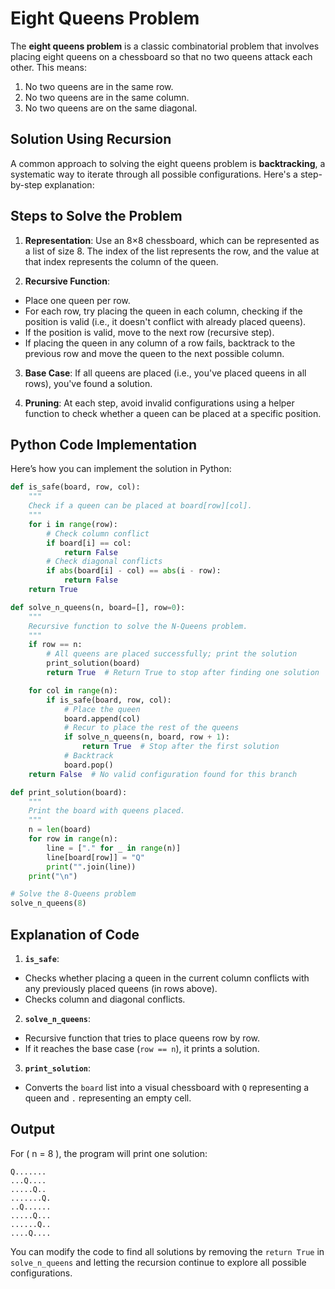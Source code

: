 
# Eight Queens Problem

The **eight queens problem** is a classic combinatorial problem that involves placing eight queens on a chessboard so that no two queens attack each other. This means:

1. No two queens are in the same row.
2. No two queens are in the same column.
3. No two queens are on the same diagonal.

## Solution Using Recursion

A common approach to solving the eight queens problem is **backtracking**, a systematic way to iterate through all possible configurations. Here's a step-by-step explanation:

## Steps to Solve the Problem

1. **Representation**: Use an 8×8 chessboard, which can be represented as a list of size 8. The index of the list represents the row, and the value at that index represents the column of the queen.

2. **Recursive Function**:
- Place one queen per row.
- For each row, try placing the queen in each column, checking if the position is valid (i.e., it doesn't conflict with already placed queens).
- If the position is valid, move to the next row (recursive step).
- If placing the queen in any column of a row fails, backtrack to the previous row and move the queen to the next possible column.

3. **Base Case**: If all queens are placed (i.e., you've placed queens in all rows), you've found a solution.

4. **Pruning**: At each step, avoid invalid configurations using a helper function to check whether a queen can be placed at a specific position.

## Python Code Implementation

Here’s how you can implement the solution in Python:

```python
def is_safe(board, row, col):
    """
    Check if a queen can be placed at board[row][col].
    """
    for i in range(row):
        # Check column conflict
        if board[i] == col:
            return False
        # Check diagonal conflicts
        if abs(board[i] - col) == abs(i - row):
            return False
    return True

def solve_n_queens(n, board=[], row=0):
    """
    Recursive function to solve the N-Queens problem.
    """
    if row == n:
        # All queens are placed successfully; print the solution
        print_solution(board)
        return True  # Return True to stop after finding one solution

    for col in range(n):
        if is_safe(board, row, col):
            # Place the queen
            board.append(col)
            # Recur to place the rest of the queens
            if solve_n_queens(n, board, row + 1):
                return True  # Stop after the first solution
            # Backtrack
            board.pop()
    return False  # No valid configuration found for this branch

def print_solution(board):
    """
    Print the board with queens placed.
    """
    n = len(board)
    for row in range(n):
        line = ["." for _ in range(n)]
        line[board[row]] = "Q"
        print("".join(line))
    print("\n")

# Solve the 8-Queens problem
solve_n_queens(8)
```

## Explanation of Code

1. **`is_safe`**:
- Checks whether placing a queen in the current column conflicts with any previously placed queens (in rows above).
- Checks column and diagonal conflicts.

2. **`solve_n_queens`**:
- Recursive function that tries to place queens row by row.
- If it reaches the base case (`row == n`), it prints a solution.

3. **`print_solution`**:
- Converts the `board` list into a visual chessboard with `Q` representing a queen and `.` representing an empty cell.

## Output

For \( n = 8 \), the program will print one solution:

```
Q.......  
...Q....  
.....Q..  
.......Q.  
..Q......  
.....Q...  
......Q..  
....Q....
```

You can modify the code to find all solutions by removing the `return True` in `solve_n_queens` and letting the recursion continue to explore all possible configurations.
